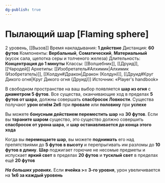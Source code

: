 ```yaml
---
dg-publish: true
---
```

# Пылающий шар [Flaming sphere]
2 уровень, [[Вызов]]
Время накладывания: **1 действие**
Дистанция: **60 футов**
Компоненты: **Вербальный**, **Соматический**, **Материальный** (кусок сала, щепотка серы и толченого железа)
Длительность: **Концентрация до 1 минуты**
Классы: [[Волшебник]], [[Друид]], [[Чародей]]
Архетипы: [[Изобретатель#Алхимик|Алхимик (Изобретатель)]], [[Колдун#Дракон|Дракон (Колдун)]], [[Друид#Круг Дикого огня|Круг Дикого огня (Друид)]]
Источник: «Player's handbook»

В свободном пространстве на ваш выбор появляется **шар из огня** с **диаметром 5 футов**. Все существа, оканчивающие ход в пределах **5 футов от шара**, должны совершать **спасбросок Ловкости**. Существа получают **урон огнём 2к6** при **провале** или **половину** при **успехе**

Вы можете **бонусным действием переместить шар** на **30 футов**. Если вы **тараните шаром** существо, это существо должно совершить **спасбросок от урона шара**, и **шар останавливается до конца этого хода**

Когда вы **перемещаете шар**, вы можете **поднимать** его над препятствиями до **5 футов в высоту** и перепрыгивать им разломы до **10 футов в длину**. **Шар** поджигает горючие не несомые предметы и испускает **яркий свет** в пределах **20 футов** и **тусклый свет** в пределах ещё **20 футов**

**_На больших уровнях._** Если **ячейка >= 3-го уровня**, урон увеличивается на **1к6 за каждый уровень**